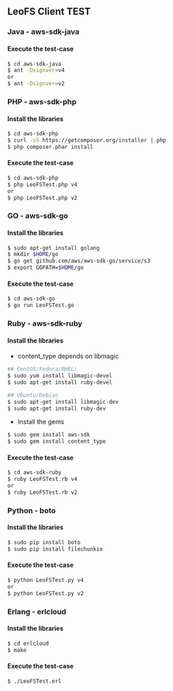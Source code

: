 ## LeoFS Client TEST

### Java - aws-sdk-java
#### Execute the test-case

```bash
$ cd aws-sdk-java
$ ant -Dsignver=v4
or
$ ant -Dsignver=v2
```

### PHP - aws-sdk-php
#### Install the libraries

```bash
$ cd aws-sdk-php
$ curl -sS https://getcomposer.org/installer | php
$ php composer.phar install
```

#### Execute the test-case

```bash
$ cd aws-sdk-php
$ php LeoFSTest.php v4
or
$ php LeoFSTest.php v2
```

### GO - aws-sdk-go
#### Install the libraries

```bash
$ sudo apt-get install golang
$ mkdir $HOME/go
$ go get github.com/aws/aws-sdk-go/service/s3
$ export GOPATH=$HOME/go
```

#### Execute the test-case

```bash
$ cd aws-sdk-go
$ go run LeoFSTest.go
```

### Ruby - aws-sdk-ruby
#### Install the libraries

* content_type depends on libmagic

```bash
## CentOS/Fedora/RHEL: 
$ sudo yum install libmagic-devel
$ sudo apt-get install ruby-devel

## Ubuntu/Debian
$ sudo apt-get install libmagic-dev
$ sudo apt-get install ruby-dev
```

* Install the gems

```bash
$ sudo gem install aws-sdk
$ sudo gem install content_type
```

#### Execute the test-case

```bash
$ cd aws-sdk-ruby
$ ruby LeoFSTest.rb v4
or
$ ruby LeoFSTest.rb v2
``` 

### Python - boto
#### Install the libraries

```bash
$ sudo pip install boto
$ sudo pip install filechunkio
```

#### Execute the test-case

```bash
$ python LeoFSTest.py v4
or
$ python LeoFSTest.py v2
```

### Erlang - erlcloud
#### Install the libraries
```bash
$ cd erlcloud
$ make
```

#### Execute the test-case
```bash
$ ./LeoFSTest.erl
```
